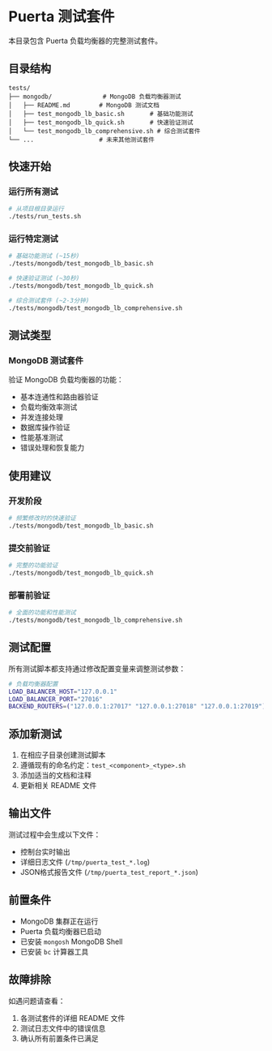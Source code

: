 # Puerta 测试套件

本目录包含 Puerta 负载均衡器的完整测试套件。

## 目录结构

```
tests/
├── mongodb/              # MongoDB 负载均衡器测试
│   ├── README.md        # MongoDB 测试文档
│   ├── test_mongodb_lb_basic.sh       # 基础功能测试
│   ├── test_mongodb_lb_quick.sh       # 快速验证测试
│   └── test_mongodb_lb_comprehensive.sh # 综合测试套件
└── ...                  # 未来其他测试套件
```

## 快速开始

### 运行所有测试
```bash
# 从项目根目录运行
./tests/run_tests.sh
```

### 运行特定测试
```bash
# 基础功能测试 (~15秒)
./tests/mongodb/test_mongodb_lb_basic.sh

# 快速验证测试 (~30秒)
./tests/mongodb/test_mongodb_lb_quick.sh

# 综合测试套件 (~2-3分钟)
./tests/mongodb/test_mongodb_lb_comprehensive.sh
```

## 测试类型

### MongoDB 测试套件
验证 MongoDB 负载均衡器的功能：
- 基本连通性和路由器验证
- 负载均衡效率测试
- 并发连接处理
- 数据库操作验证
- 性能基准测试
- 错误处理和恢复能力

## 使用建议

### 开发阶段
```bash
# 频繁修改时的快速验证
./tests/mongodb/test_mongodb_lb_basic.sh
```

### 提交前验证
```bash
# 完整的功能验证
./tests/mongodb/test_mongodb_lb_quick.sh
```

### 部署前验证
```bash
# 全面的功能和性能测试
./tests/mongodb/test_mongodb_lb_comprehensive.sh
```

## 测试配置

所有测试脚本都支持通过修改配置变量来调整测试参数：

```bash
# 负载均衡器配置
LOAD_BALANCER_HOST="127.0.0.1"
LOAD_BALANCER_PORT="27016"
BACKEND_ROUTERS=("127.0.0.1:27017" "127.0.0.1:27018" "127.0.0.1:27019")
```

## 添加新测试

1. 在相应子目录创建测试脚本
2. 遵循现有的命名约定：`test_<component>_<type>.sh`
3. 添加适当的文档和注释
4. 更新相关 README 文件

## 输出文件

测试过程中会生成以下文件：
- 控制台实时输出
- 详细日志文件 (`/tmp/puerta_test_*.log`)
- JSON格式报告文件 (`/tmp/puerta_test_report_*.json`)

## 前置条件

- MongoDB 集群正在运行
- Puerta 负载均衡器已启动
- 已安装 `mongosh` MongoDB Shell
- 已安装 `bc` 计算器工具

## 故障排除

如遇问题请查看：
1. 各测试套件的详细 README 文件
2. 测试日志文件中的错误信息
3. 确认所有前置条件已满足